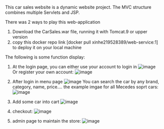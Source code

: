 This car sales website is a dynamic website project. The MVC structure combines multiple Servlets and JSP.

There was 2 ways to play this web-application
1. Download the CarSales.war file, running it with Tomcat.9 or upper version
2. copy this docker repo link [docker pull xinhe219528389/web-service:1] to deploy it on your local machine

The following is some function display:

1. At the login page, you can either use your account to login in
![image](https://github.com/user-attachments/assets/045f128b-70de-4c96-bac7-01091ad18050)
Or register your own account:
![image](https://github.com/user-attachments/assets/d4d6566c-8045-409a-b751-7f9919d21dc0)

2. After login in menu page
![image](https://github.com/user-attachments/assets/2bcf2047-3643-430f-887c-8b4f8312d0f0)
You can search the car by any brand, category, name, price.... the example imgae for all Mecedes soprt cars:
![image](https://github.com/user-attachments/assets/4305ebdf-56f6-4491-96a4-f97d0ae4c50e)

3. Add some car into cart
![image](https://github.com/user-attachments/assets/4d4eab14-c2e6-4c40-af44-261b647b8794)

4. checkout:
![image](https://github.com/user-attachments/assets/9fde60bd-5987-4db8-a576-39c800d68c20)

5. admin page to maintain the store:
![image](https://github.com/user-attachments/assets/9427faf1-fd4e-46f2-ac9e-cfb2f2e31ae0)
